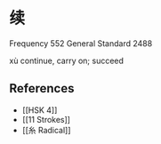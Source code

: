 # 续
Frequency 552
General Standard 2488

xù
continue, carry on; succeed

## References
- [[HSK 4]]
- [[11 Strokes]]
- [[糸 Radical]]